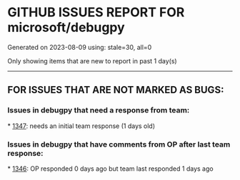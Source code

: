 
# GITHUB ISSUES REPORT FOR microsoft/debugpy


Generated on 2023-08-09 using: stale=30, all=0


Only showing items that are new to report in past 1 day(s)


---

## FOR ISSUES THAT ARE NOT MARKED AS BUGS:


### Issues in debugpy that need a response from team:


\* [1347](https://github.com/microsoft/debugpy/issues/1347 "When debugging a pytest unittest in VSCode, the python debugger detaches after ~60s, and I can't find an overriding timeout setting"): needs an initial team response (1 days old)

### Issues in debugpy that have comments from OP after last team response:


\* [1346](https://github.com/microsoft/debugpy/issues/1346 "Using rich.print() instead of print() in (evaluate in) debug console"): OP responded 0 days ago but team last responded 1 days ago

